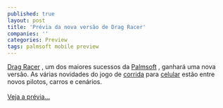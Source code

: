```yaml
---
published: true
layout: post
title: 'Prévia da nova versão de Drag Racer'
companies: ''
categories: Preview
tags: palmsoft mobile preview
---
```

<a href="{{ site.baseurl }}/index.php?p=c&amp;id=242">Drag Racer</a>
, um dos maiores sucessos da <a href="{{ site.baseurl }}/index.php?p=cl&amp;t=19&amp;idd=38">Palmsoft</a>
, ganhar&aacute; uma nova vers&atilde;o. As v&aacute;rias novidades do jogo de <a href="{{ site.baseurl }}/index.php?p=cl&amp;t=19&amp;idc=5">corrida</a>
 para <a href="{{ site.baseurl }}/index.php?p=cl&amp;t=19&amp;idp=2">celular</a>
 est&atilde;o entre novos pilotos, carros e cen&aacute;rios.<br /><br /><a href="{{ site.baseurl }}/index.php?p=c&amp;id=441">Veja a pr&eacute;via...</a>


